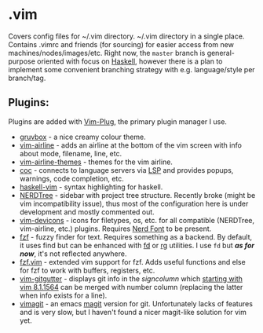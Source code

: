 # .vim

Covers config files for ~/.vim directory.
~/.vim directory in a single place. Contains .vimrc and friends (for
sourcing) for easier access from new machines/nodes/images/etc. Right now, the
`master` branch is general-purpose oriented with focus on
[Haskell](https://www.haskell.org), however there is a plan to implement some
convenient branching strategy with e.g. language/style per branch/tag.

## Plugins:

Plugins are added with [Vim-Plug](https://github.com/junegunn/vim-plug), the
primary plugin manager I use.

* [gruvbox](https://github.com/morhetz/gruvbox) - a nice creamy colour theme.
* [vim-airline](https://github.com/vim-airline/vim-airline) - adds an airline
at the bottom of the vim screen with info about mode, filename, line, etc.
* [vim-airline-themes](https://github.com/vim-airline/vim-airline-themes) -
themes for the vim airline.
* [coc](https://github.com/neoclide/coc.nvim) - connects to language servers
via [LSP](https://microsoft.github.io/language-server-protocol/) and provides
popups, warnings, code completion, etc.
* [haskell-vim](https://github.com/neovimhaskell/haskell-vim) - syntax
highlighting for haskell.
* [NERDTree](https://github.com/preservim/nerdtree) - sidebar with project
tree structure. Recently broke (might be vim incompatibility issue), thus most
of the configuration here is under development and mostly commented out.
* [vim-devicons](https://github.com/ryanoasis/vim-devicons) - icons for
filetypes, os, etc. for all compatible (NERDTree, vim-airline, etc.) plugins.
Requires [Nerd Font](https://github.com/ryanoasis/nerd-fonts) to be present.
* [fzf](https://github.com/junegunn/fzf) - fuzzy finder for text. Requires
something as a backend. By default, it uses find but can be enhanced with
[fd](https://github.com/sharkdp/fd) or
[rg](https://github.com/BurntSushi/ripgrep) utilities. I use `fd` but ***as
for now***, it's not reflected anywhere.
* [fzf.vim](https://github.com/junegunn/fzf.vim) - extended vim support for
fzf. Adds useful functions and else for fzf to work with buffers, registers,
etc.
* [vim-gitgutter](https://github.com/airblade/vim-gitgutter) - displays git
info in the *signcolumn* which
[starting with vim 8.1.1564](https://github.com/vim/vim/commit/394c5d8870b15150fc91a4c058dc571fd5eaa97e)
can be merged with number column (replacing the latter when info exists for a
line).
* [vimagit](https://github.com/jreybert/vimagit) - an emacs
[magit](https://github.com/magit/magit) version for git. Unfortunately lacks
of features and is very slow, but I haven't found a nicer magit-like solution
for vim yet.

